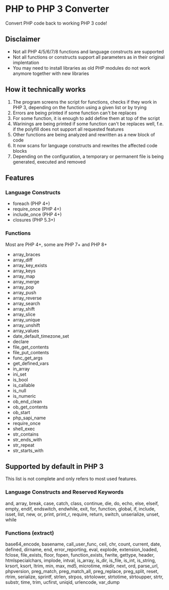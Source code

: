 # PHP to PHP 3 Converter
Convert PHP code back to working PHP 3 code!

## Disclaimer
- Not all PHP 4/5/6/7/8 functions and language constructs are supported
- Not all functions or constructs support all parameters as in their original implentation
- You may need to install libraries as old PHP modules do not work anymore together with new libraries

## How it technically works
1. The program screens the script for functions, checks if they work in PHP 3, depending on the function using a given list or by trying
2. Errors are being printed if some function can't be replaces
3. For some function, it is enough to add define them at top of the script
2. Warinings are being printed if some function can't be replaces well, f.e. if the polyfill does not support all requested features
4. Other functions are being analyzed and rewritten as a new block of code
5. It now scans for language constructs and rewrites the affected code blocks
6. Depending on the configuration, a temporary or permanent file is being generated, executed and removed

## Features

### Language Constructs
- foreach (PHP 4+)
- require_once (PHP 4+)
- include_once (PHP 4+)
- closures (PHP 5.3+)

### Functions
Most are PHP 4+, some are PHP 7+ and PHP 8+
- array_braces
- array_diff
- array_key_exists
- array_keys
- array_map
- array_merge
- array_pop
- array_push
- array_reverse
- array_search
- array_shift
- array_slice
- array_unique
- array_unshift
- array_values
- date_default_timezone_set
- declare
- file_get_contents
- file_put_contents
- func_get_args
- get_defined_vars
- in_array
- ini_set
- is_bool
- is_callable
- is_null
- is_numeric
- ob_end_clean
- ob_get_contents
- ob_start
- php_sapi_name
- require_once
- shell_exec
- str_contains
- str_ends_with
- str_repeat
- str_starts_with


## Supported by default in PHP 3

This list is not complete and only refers to most used features.

### Language Constructs and Reserved Keywords
and, array, break, case, catch, class, continue, die, do, echo, else, elseif, empty, endif, endswitch, endwhile, exit, for, function, global, if, include, isset, list, new, or, print, print_r, require, return, switch, unserialize, unset, while

### Functions (extract)
base64_encode, basename, call_user_func, ceil, chr, count, current, date, defined, dirname, end, error_reporting, eval, explode, extension_loaded, fclose, file_exists, floor, fopen, function_exists, fwrite, gettype, header, htmlspecialchars, implode, intval, is_array, is_dir, is_file, is_int, is_string, krsort, ksort, ltrim, min, max, md5, microtime, mkdir, next, ord, parse_url, phpversion, preg_match, preg_match_all, preg_replace, preg_split, reset, rtrim, serialize, sprintf, strlen, strpos, strtolower, strtotime, strtoupper, strtr, substr, time, trim, ucfirst, uniqid, urlencode, var_dump
